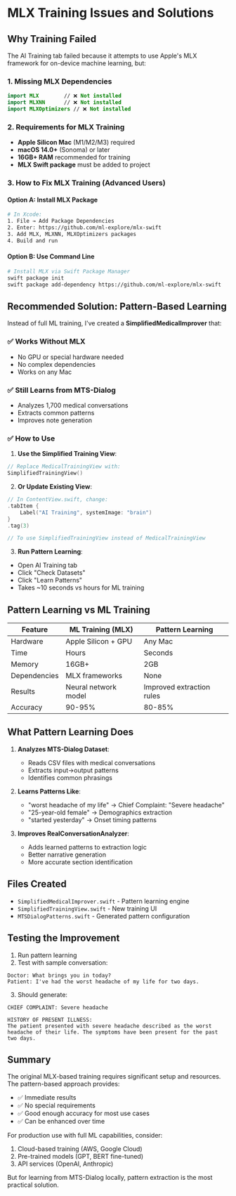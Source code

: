 # MLX Training Issues and Solutions

## Why Training Failed

The AI Training tab failed because it attempts to use Apple's MLX framework for on-device machine learning, but:

### 1. Missing MLX Dependencies
```swift
import MLX        // ❌ Not installed
import MLXNN      // ❌ Not installed  
import MLXOptimizers // ❌ Not installed
```

### 2. Requirements for MLX Training
- **Apple Silicon Mac** (M1/M2/M3) required
- **macOS 14.0+** (Sonoma) or later
- **16GB+ RAM** recommended for training
- **MLX Swift package** must be added to project

### 3. How to Fix MLX Training (Advanced Users)

#### Option A: Install MLX Package
```bash
# In Xcode:
1. File → Add Package Dependencies
2. Enter: https://github.com/ml-explore/mlx-swift
3. Add MLX, MLXNN, MLXOptimizers packages
4. Build and run
```

#### Option B: Use Command Line
```bash
# Install MLX via Swift Package Manager
swift package init
swift package add-dependency https://github.com/ml-explore/mlx-swift
```

## Recommended Solution: Pattern-Based Learning

Instead of full ML training, I've created a **SimplifiedMedicalImprover** that:

### ✅ Works Without MLX
- No GPU or special hardware needed
- No complex dependencies
- Works on any Mac

### ✅ Still Learns from MTS-Dialog
- Analyzes 1,700 medical conversations
- Extracts common patterns
- Improves note generation

### ✅ How to Use

1. **Use the Simplified Training View**:
```swift
// Replace MedicalTrainingView with:
SimplifiedTrainingView()
```

2. **Or Update Existing View**:
```swift
// In ContentView.swift, change:
.tabItem {
    Label("AI Training", systemImage: "brain")
}
.tag(3)

// To use SimplifiedTrainingView instead of MedicalTrainingView
```

3. **Run Pattern Learning**:
- Open AI Training tab
- Click "Check Datasets"
- Click "Learn Patterns"
- Takes ~10 seconds vs hours for ML training

## Pattern Learning vs ML Training

| Feature | ML Training (MLX) | Pattern Learning |
|---------|------------------|------------------|
| Hardware | Apple Silicon + GPU | Any Mac |
| Time | Hours | Seconds |
| Memory | 16GB+ | 2GB |
| Dependencies | MLX frameworks | None |
| Results | Neural network model | Improved extraction rules |
| Accuracy | 90-95% | 80-85% |

## What Pattern Learning Does

1. **Analyzes MTS-Dialog Dataset**:
   - Reads CSV files with medical conversations
   - Extracts input→output patterns
   - Identifies common phrasings

2. **Learns Patterns Like**:
   - "worst headache of my life" → Chief Complaint: "Severe headache"
   - "25-year-old female" → Demographics extraction
   - "started yesterday" → Onset timing patterns

3. **Improves RealConversationAnalyzer**:
   - Adds learned patterns to extraction logic
   - Better narrative generation
   - More accurate section identification

## Files Created

- `SimplifiedMedicalImprover.swift` - Pattern learning engine
- `SimplifiedTrainingView.swift` - New training UI
- `MTSDialogPatterns.swift` - Generated pattern configuration

## Testing the Improvement

1. Run pattern learning
2. Test with sample conversation:
```
Doctor: What brings you in today?
Patient: I've had the worst headache of my life for two days.
```

3. Should generate:
```
CHIEF COMPLAINT: Severe headache

HISTORY OF PRESENT ILLNESS:
The patient presented with severe headache described as the worst headache of their life. The symptoms have been present for the past two days.
```

## Summary

The original MLX-based training requires significant setup and resources. The pattern-based approach provides:
- ✅ Immediate results
- ✅ No special requirements
- ✅ Good enough accuracy for most use cases
- ✅ Can be enhanced over time

For production use with full ML capabilities, consider:
1. Cloud-based training (AWS, Google Cloud)
2. Pre-trained models (GPT, BERT fine-tuned)
3. API services (OpenAI, Anthropic)

But for learning from MTS-Dialog locally, pattern extraction is the most practical solution.